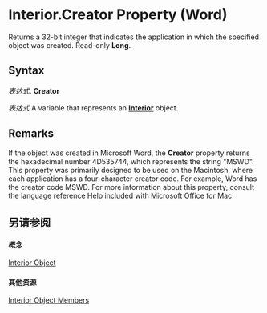 
# Interior.Creator Property (Word)

Returns a 32-bit integer that indicates the application in which the specified object was created. Read-only  **Long**.


## Syntax

 _表达式_. **Creator**

 _表达式_ A variable that represents an **[Interior](6fc3e311-a7c9-bfa9-7459-9cea177b08e5.md)** object.


## Remarks

If the object was created in Microsoft Word, the  **Creator** property returns the hexadecimal number 4D535744, which represents the string "MSWD". This property was primarily designed to be used on the Macintosh, where each application has a four-character creator code. For example, Word has the creator code MSWD. For more information about this property, consult the language reference Help included with Microsoft Office for Mac.


## 另请参阅


#### 概念


[Interior Object](6fc3e311-a7c9-bfa9-7459-9cea177b08e5.md)
#### 其他资源


[Interior Object Members](http://msdn.microsoft.com/library/a528e045-afab-9205-a5cd-1a7dd9b36e9b%28Office.15%29.aspx)